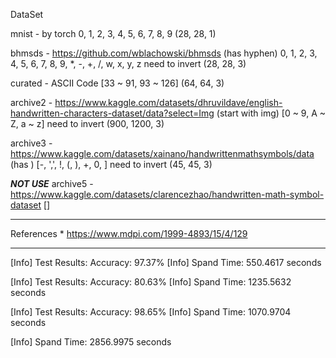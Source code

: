 DataSet

mnist - by torch
    0, 1, 2, 3, 4, 5, 6, 7, 8, 9
    (28, 28, 1)

bhmsds - https://github.com/wblachowski/bhmsds (has hyphen)
    0, 1, 2, 3, 4, 5, 6, 7, 8, 9, *, -, +, /, w, x, y, z
    need to invert
    (28, 28, 3)

curated - 
    ASCII Code [33 ~ 91, 93 ~ 126]
    (64, 64, 3)

archive2 - https://www.kaggle.com/datasets/dhruvildave/english-handwritten-characters-dataset/data?select=Img (start with img)
    [0 ~ 9, A ~ Z, a ~ z]
    need to invert
    (900, 1200, 3)

archive3 - https://www.kaggle.com/datasets/xainano/handwrittenmathsymbols/data (has )
    [-, ',', !, (, ), +, 0, ]
    need to invert
    (45, 45, 3)

    
*****NOT USE*****
archive5 - https://www.kaggle.com/datasets/clarencezhao/handwritten-math-symbol-dataset
    []


---

References
    * https://www.mdpi.com/1999-4893/15/4/129


--- 

[Info] Test Results: Accuracy: 97.37%
[Info] Spand Time: 550.4617 seconds

[Info] Test Results: Accuracy: 80.63%
[Info] Spand Time: 1235.5632 seconds

[Info] Test Results: Accuracy: 98.65%
[Info] Spand Time: 1070.9704 seconds

[Info] Spand Time: 2856.9975 seconds